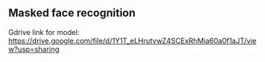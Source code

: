 ## Masked face recognition

Gdrive link for model: https://drive.google.com/file/d/1Y1T_eLHrutvwZ4SCExRhMia60a0f1aJT/view?usp=sharing
